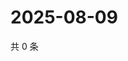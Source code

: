 # 2025-08-09

共 0 条

<!-- BEGIN ZHIHUQUESTIONS -->
<!-- 最后更新时间 Sat Aug 09 2025 07:11:40 GMT+0800 (China Standard Time) -->

<!-- END ZHIHUQUESTIONS -->

